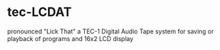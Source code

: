 # tec-LCDAT
pronounced "Lick That"
a  TEC-1 Digital Audio Tape system for saving or playback of programs and 16x2 LCD display 
